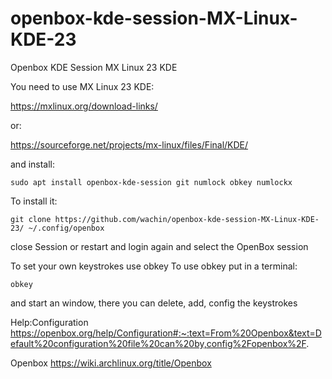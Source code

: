 # openbox-kde-session-MX-Linux-KDE-23
Openbox KDE Session MX Linux 23 KDE

You need to use MX Linux 23 KDE:

https://mxlinux.org/download-links/

or:

https://sourceforge.net/projects/mx-linux/files/Final/KDE/

and install:

```
sudo apt install openbox-kde-session git numlock obkey numlockx
```




To install it:
```
git clone https://github.com/wachin/openbox-kde-session-MX-Linux-KDE-23/ ~/.config/openbox
```

close Session or restart and login again and select the OpenBox session

To set your own keystrokes use obkey
To use obkey put in a terminal:

```
obkey
```

and start an window, there you can delete, add, config the keystrokes



Help:Configuration
https://openbox.org/help/Configuration#:~:text=From%20Openbox&text=Default%20configuration%20file%20can%20by,config%2Fopenbox%2F.

Openbox
https://wiki.archlinux.org/title/Openbox

